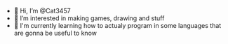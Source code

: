 - 👋 Hi, I’m @Cat3457
- 👀 I’m interested in making games, drawing and stuff
- 🌱 I'm currently learning how to actualy program in some languages that are gonna be useful to know
